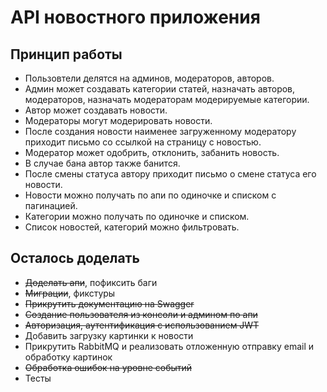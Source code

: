 API новостного приложения 
===

## Принцип работы

- Пользовтели делятся на админов, модераторов, авторов.
- Админ может создавать категории статей, назначать авторов, модераторов, назначать модераторам модерируемые категории.
- Автор может создавать новости.
- Модераторы могут модерировать новости.
- После создания новости наименее загруженному модератору приходит письмо со ссылкой на страницу с новостью. 
- Модератор может одобрить, отклонить, забанить новость.
- В случае бана автор также банится.
- После смены статуса автору приходит письмо о смене статуса его новости.
- Новости можно получать по апи по одиночке и списком с пагинацией.
- Категории можно получать по одиночке и списком.
- Список новостей, категорий можно фильтровать.

## Осталось доделать

- ~~Доделать апи~~, пофиксить баги
- ~~Миграции~~, фикстуры
- ~~Прикрутить документацию на Swagger~~
- ~~Создание пользователя из консоли и админом по апи~~
- ~~Авторизация, аутентификация с использованием JWT~~
- Добавить загрузку картинки к новости
- Прикрутить RabbitMQ и реализовать отложенную отправку email и обработку картинок
- ~~Обработка ошибок на уровне событий~~
- Тесты



